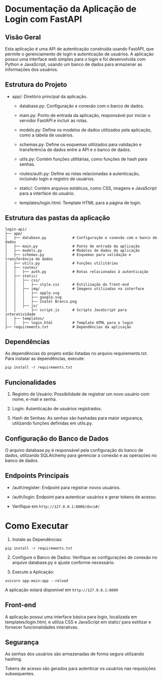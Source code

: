 # Documentação da Aplicação de Login com FastAPI

## Visão Geral

Esta aplicação é uma API de autenticação construída usando FastAPI, que permite o gerenciamento de login e autenticação de usuários. A aplicação possui uma interface web simples para o login e foi desenvolvida com Python e JavaScript, usando um banco de dados para armazenar as informações dos usuários.

## Estrutura do Projeto

- app/: Diretório principal da aplicação.

  - database.py: Configuração e conexão com o banco de dados.

  - main.py: Ponto de entrada da aplicação, responsável por iniciar o servidor FastAPI e incluir as rotas.

  - models.py: Define os modelos de dados utilizados pela aplicação, como a tabela de usuários.

  - schemas.py: Define os esquemas utilizados para validação e transferência de dados entre a API e o banco de dados.

  - utils.py: Contém funções utilitárias, como funções de hash para senhas.

  - routes/auth.py: Define as rotas relacionadas à autenticação, incluindo login e registro de usuários.

  - static/: Contém arquivos estáticos, como CSS, imagens e JavaScript para a interface do usuário.

  - templates/login.html: Template HTML para a página de login.
 
## Estrutura das pastas da aplicação
```
login-api/
├── app/
│   ├── database.py            # Configuração e conexão com o banco de dados
│   ├── main.py                # Ponto de entrada da aplicação
│   ├── models.py              # Modelos de dados da aplicação
│   ├── schemas.py             # Esquemas para validação e transferência de dados
│   ├── utils.py               # Funções utilitárias
│   ├── routes/
│   │   ├── auth.py            # Rotas relacionadas à autenticação
│   ├── static/
│   │   ├── css/
│   │   │   ├── style.css      # Estilização do front-end
│   │   ├── img/               # Imagens utilizadas na interface
│   │   │   ├── apple.svg
│   │   │   ├── google.svg
│   │   │   ├── Inatel Branco.png
│   │   ├── js/
│   │       ├── script.js      # Scripts JavaScript para interatividade
│   ├── templates/
│   │   ├── login.html         # Template HTML para o login
├── requirements.txt           # Dependências da aplicação
```

## Dependências

As dependências do projeto estão listadas no arquivo requirements.txt. Para instalar as dependências, execute:
```
pip install -r requirements.txt
```

## Funcionalidades

1. Registro de Usuário: Possibilidade de registrar um novo usuário com nome, e-mail e senha.

2. Login: Autenticação de usuários registrados.

3. Hash de Senhas: As senhas são hashadas para maior segurança, utilizando funções definidas em utils.py.

## Configuração do Banco de Dados

O arquivo database.py é responsável pela configuração do banco de dados, utilizando SQLAlchemy para gerenciar a conexão e as operações no banco de dados.

## Endpoints Principais

- /auth/register: Endpoint para registrar novos usuários.

- /auth/login: Endpoint para autenticar usuários e gerar tokens de acesso.

- Verifique em `http://127.0.0.1:8000/docs#/`

# Como Executar

1. Instale as Dependências:
```
pip install -r requirements.txt
```

2. Configure o Banco de Dados: Verifique as configurações de conexão no arquivo database.py e ajuste conforme necessário.

3. Execute a Aplicação:
```
uvicorn app.main:app --reload
```

A aplicação estará disponível em `http://127.0.0.1:8000`

## Front-end

A aplicação possui uma interface básica para login, localizada em templates/login.html, e utiliza CSS e JavaScript em static/ para estilizar e fornecer funcionalidades interativas.

## Segurança

As senhas dos usuários são armazenadas de forma segura utilizando hashing.

Tokens de acesso são gerados para autenticar os usuários nas requisições subsequentes.

